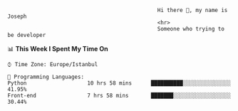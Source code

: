                                                    Hi there 👋, my name is Joseph
                                                   <hr>
                                                   Someone who trying to be developer

📊 **This Week I Spent My Time On** 

```text
⌚︎ Time Zone: Europe/Istanbul

💬 Programming Languages:
Python                   10 hrs 58 mins      ██████████░░░░░░░░░░░░░░░   41.95% 
Front-end                7 hrs 58 mins       ███████░░░░░░░░░░░░░░░░░░   30.44% 

```


<!--END_SECTION:waka-->


